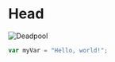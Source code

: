 # Head 

![Deadpool](https://cdn.avpasion.com/wp-content/uploads/2024/01/deadpool-marvel-fecha-estreno-750x422.jpeg)

``` javascript
var myVar = "Hello, world!";
```
